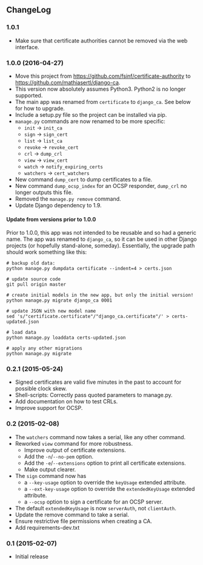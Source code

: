 ## ChangeLog

### 1.0.1

* Make sure that certificate authorities cannot be removed via the web interface.

### 1.0.0 (2016-04-27)

* Move this project from https://github.com/fsinf/certificate-authority to
  https://github.com/mathiasertl/django-ca.
* This version now absolutely assumes Python3. Python2 is no longer supported.
* The main app was renamed from `certificate` to `django_ca`. See below for how to upgrade.
* Include a setup.py file so the project can be installed via pip.
* `manage.py` commands are now renamed to be more specific:
  * `init` -> `init_ca`
  * `sign` -> `sign_cert`
  * `list` -> `list_ca`
  * `revoke` -> `revoke_cert`
  * `crl` -> `dump_crl`
  * `view` -> `view_cert`
  * `watch` -> `notify_expiring_certs`
  * `watchers` -> `cert_watchers`
* New command `dump_cert` to dump certificates to a file.
* New command `dump_ocsp_index` for an OCSP responder, `dump_crl` no longer outputs this file.
* Removed the `manage.py remove` command.
* Update Django dependency to 1.9.

#### Update from versions prior to 1.0.0

Prior to 1.0.0, this app was not intended to be reusable and so had a generic name. The app was
renamed to `django_ca`, so it can be used in other Django projects (or hopefully stand-alone,
someday). Essentially, the upgrade path should work something like this:

```
# backup old data:
python manage.py dumpdata certificate --indent=4 > certs.json

# update source code
git pull origin master

# create initial models in the new app, but only the initial version!
python manage.py migrate django_ca 0001

# update JSON with new model name
sed 's/"certificate.certificate"/"django_ca.certificate"/' > certs-updated.json

# load data
python manage.py loaddata certs-updated.json

# apply any other migrations
python manage.py migrate
```

### 0.2.1 (2015-05-24)

* Signed certificates are valid five minutes in the past to account for possible clock skew.
* Shell-scripts: Correctly pass quoted parameters to manage.py.
* Add documentation on how to test CRLs.
* Improve support for OCSP.

### 0.2 (2015-02-08)

* The ``watchers`` command now takes a serial, like any other command.
* Reworked ``view`` command for more robustness.
  * Improve output of certificate extensions.
  * Add the ``-n``/``--no-pem`` option.
  * Add the ``-e``/``--extensions`` option to print all certificate extensions.
  * Make output clearer.
* The ``sign`` command now has
  * a ``--key-usage`` option to override the ``keyUsage`` extended attribute.
  * a ``--ext-key-usage`` option to override the ``extendedKeyUsage`` extended attribute.
  * a ``--ocsp`` option to sign a certificate for an OCSP server.
* The default ``extendedKeyUsage`` is now ``serverAuth``, not ``clientAuth``.
* Update the remove command to take a serial.
* Ensure restrictive file permissions when creating a CA.
* Add requirements-dev.txt

### 0.1 (2015-02-07)

* Initial release
